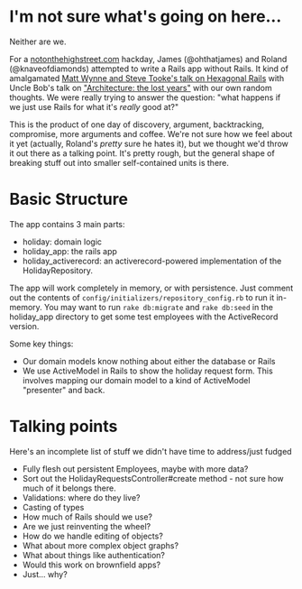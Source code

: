 I'm not sure what's going on here...
====================================

Neither are we.

For a [notonthehighstreet.com](http://www.notonthehighstreet.com) hackday, James (@ohthatjames) and Roland (@knaveofdiamonds) attempted to write a Rails app without Rails. It kind of amalgamated [Matt Wynne and Steve Tooke's talk on Hexagonal Rails](http://skillsmatter.com/podcast/home/hexagonal-rails) with Uncle Bob's talk on ["Architecture: the lost years"](http://www.youtube.com/watch?v=WpkDN78P884) with our own random thoughts. We were really trying to answer the question: "what happens if we just use Rails for what it's _really_ good at?"

This is the product of one day of discovery, argument, backtracking, compromise, more arguments and coffee. We're not sure how we feel about it yet (actually, Roland's _pretty_ sure he hates it), but we thought we'd throw it out there as a talking point. It's pretty rough, but the general shape of breaking stuff out into smaller self-contained units is there.

Basic Structure
===============

The app contains 3 main parts:

* holiday: domain logic
* holiday_app: the rails app
* holiday_activerecord: an activerecord-powered implementation of the HolidayRepository.

The app will work completely in memory, or with persistence. Just comment out the contents of ````config/initializers/repository_config.rb```` to run it in-memory. You may want to run ````rake db:migrate```` and ````rake db:seed```` in the holiday_app directory to get some test employees with the ActiveRecord version.

Some key things:

* Our domain models know nothing about either the database or Rails
* We use ActiveModel in Rails to show the holiday request form. This involves mapping our domain model to a kind of ActiveModel "presenter" and back.

Talking points
==============

Here's an incomplete list of stuff we didn't have time to address/just fudged

* Fully flesh out persistent Employees, maybe with more data?
* Sort out the HolidayRequestsController#create method - not sure how much of it belongs there.
* Validations: where do they live?
* Casting of types
* How much of Rails should we use?
* Are we just reinventing the wheel?
* How do we handle editing of objects?
* What about more complex object graphs?
* What about things like authentication?
* Would this work on brownfield apps?
* Just... why?
